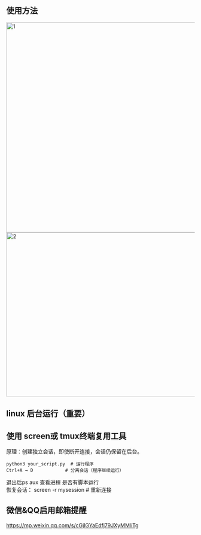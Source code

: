 ## 使用方法
<img width="1204" height="560" alt="1" src="https://github.com/user-attachments/assets/4d9c3e76-e1d2-4187-9184-0bad6d526085" /><br>
<img width="1685" height="438" alt="2" src="https://github.com/user-attachments/assets/461b2ebb-3b27-49f5-8a89-306c273261a6" /><br>
## linux 后台运行（重要）
## 使用 screen或 tmux终端复用工具
原理：创建独立会话，即使断开连接，会话仍保留在后台。<br>
```screen -S mysession  # 创建新会话
python3 your_script.py  # 运行程序
Ctrl+A → D            # 分离会话（程序继续运行）
```


退出后ps aux 查看进程 是否有脚本运行<br>
恢复会话：  screen -r mysession  # 重新连接<br>

## 微信&QQ启用邮箱提醒
https://mp.weixin.qq.com/s/cGjlGYaEdfj79JXyMMliTg


